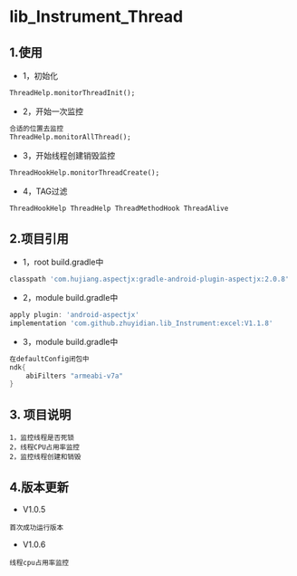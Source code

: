 # lib_Instrument_Thread

## 1.使用
* 1，初始化
```xml
ThreadHelp.monitorThreadInit();
```
* 2，开始一次监控
```xml
合适的位置去监控
ThreadHelp.monitorAllThread();
```
* 3，开始线程创建销毁监控
```xml
ThreadHookHelp.monitorThreadCreate();
```
* 4，TAG过滤
```xml
ThreadHookHelp ThreadHelp ThreadMethodHook ThreadAlive
```
## 2.项目引用
* 1，root build.gradle中
```groovy
classpath 'com.hujiang.aspectjx:gradle-android-plugin-aspectjx:2.0.8'
```
* 2，module build.gradle中
```groovy
apply plugin: 'android-aspectjx'
implementation 'com.github.zhuyidian.lib_Instrument:excel:V1.1.8'
```
* 3，module build.gradle中
```groovy
在defaultConfig闭包中
ndk{
    abiFilters "armeabi-v7a"
}
```
## 3. 项目说明
```
1，监控线程是否死锁
2，线程CPU占用率监控
2，监控线程创建和销毁
```
## 4.版本更新
* V1.0.5
```
首次成功运行版本
```
* V1.0.6
```
线程cpu占用率监控
```
